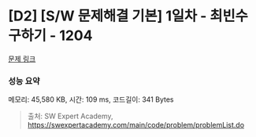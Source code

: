 # [D2] [S/W 문제해결 기본] 1일차 - 최빈수 구하기 - 1204 

[문제 링크](https://swexpertacademy.com/main/code/problem/problemDetail.do?contestProbId=AV13zo1KAAACFAYh) 

### 성능 요약

메모리: 45,580 KB, 시간: 109 ms, 코드길이: 341 Bytes



> 출처: SW Expert Academy, https://swexpertacademy.com/main/code/problem/problemList.do